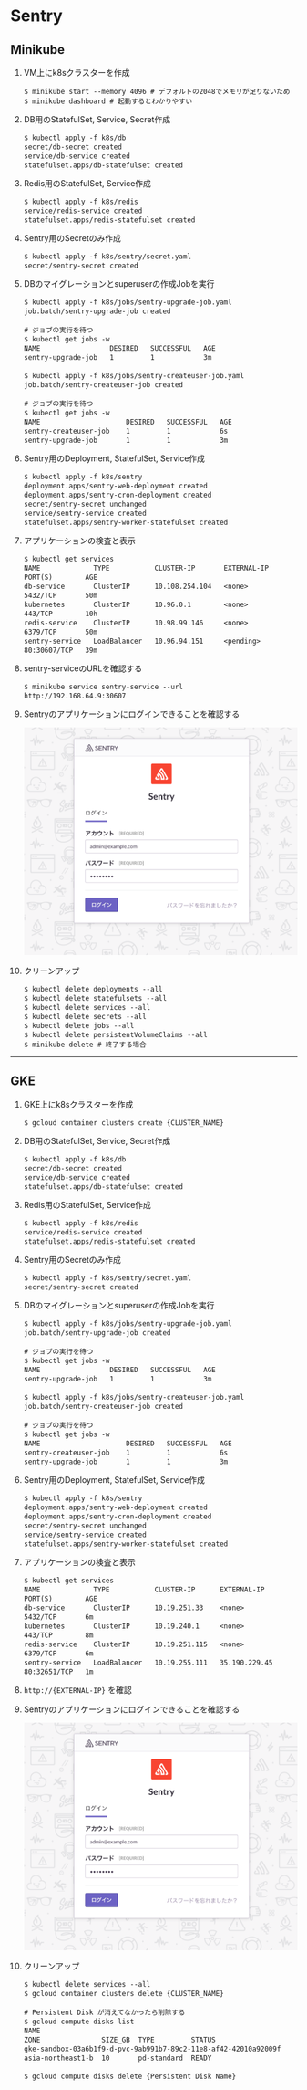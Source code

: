 # Sentry

## Minikube

1. VM上にk8sクラスターを作成

    ```
    $ minikube start --memory 4096 # デフォルトの2048でメモリが足りないため
    $ minikube dashboard # 起動するとわかりやすい
    ```

2. DB用のStatefulSet, Service, Secret作成

    ```
    $ kubectl apply -f k8s/db
    secret/db-secret created
    service/db-service created
    statefulset.apps/db-statefulset created
    ```

3. Redis用のStatefulSet, Service作成

    ```
    $ kubectl apply -f k8s/redis
    service/redis-service created
    statefulset.apps/redis-statefulset created
    ```

4. Sentry用のSecretのみ作成

    ```
    $ kubectl apply -f k8s/sentry/secret.yaml
    secret/sentry-secret created
    ```

5. DBのマイグレーションとsuperuserの作成Jobを実行

    ```
    $ kubectl apply -f k8s/jobs/sentry-upgrade-job.yaml
    job.batch/sentry-upgrade-job created

    # ジョブの実行を待つ
    $ kubectl get jobs -w
    NAME                 DESIRED   SUCCESSFUL   AGE
    sentry-upgrade-job   1         1            3m

    $ kubectl apply -f k8s/jobs/sentry-createuser-job.yaml
    job.batch/sentry-createuser-job created

    # ジョブの実行を待つ
    $ kubectl get jobs -w
    NAME                     DESIRED   SUCCESSFUL   AGE
    sentry-createuser-job    1         1            6s
    sentry-upgrade-job       1         1            3m
    ```

6. Sentry用のDeployment, StatefulSet, Service作成

    ```
    $ kubectl apply -f k8s/sentry
    deployment.apps/sentry-web-deployment created
    deployment.apps/sentry-cron-deployment created
    secret/sentry-secret unchanged
    service/sentry-service created
    statefulset.apps/sentry-worker-statefulset created
    ```

7. アプリケーションの検査と表示

    ```
    $ kubectl get services
    NAME             TYPE           CLUSTER-IP       EXTERNAL-IP   PORT(S)        AGE
    db-service       ClusterIP      10.108.254.104   <none>        5432/TCP       50m
    kubernetes       ClusterIP      10.96.0.1        <none>        443/TCP        10h
    redis-service    ClusterIP      10.98.99.146     <none>        6379/TCP       50m
    sentry-service   LoadBalancer   10.96.94.151     <pending>     80:30607/TCP   39m
    ```

8. sentry-serviceのURLを確認する

    ```
    $ minikube service sentry-service --url
    http://192.168.64.9:30607
    ```

9. Sentryのアプリケーションにログインできることを確認する

    ![image](./sentry_login.png)

10. クリーンアップ

    ```
    $ kubectl delete deployments --all
    $ kubectl delete statefulsets --all
    $ kubectl delete services --all
    $ kubectl delete secrets --all
    $ kubectl delete jobs --all
    $ kubectl delete persistentVolumeClaims --all
    $ minikube delete # 終了する場合
    ```

---

## GKE

1. GKE上にk8sクラスターを作成

    ```
    $ gcloud container clusters create {CLUSTER_NAME}
    ```

2. DB用のStatefulSet, Service, Secret作成

    ```
    $ kubectl apply -f k8s/db
    secret/db-secret created
    service/db-service created
    statefulset.apps/db-statefulset created
    ```

3. Redis用のStatefulSet, Service作成

    ```
    $ kubectl apply -f k8s/redis
    service/redis-service created
    statefulset.apps/redis-statefulset created
    ```

4. Sentry用のSecretのみ作成

    ```
    $ kubectl apply -f k8s/sentry/secret.yaml
    secret/sentry-secret created
    ```

5. DBのマイグレーションとsuperuserの作成Jobを実行

    ```
    $ kubectl apply -f k8s/jobs/sentry-upgrade-job.yaml
    job.batch/sentry-upgrade-job created

    # ジョブの実行を待つ
    $ kubectl get jobs -w
    NAME                 DESIRED   SUCCESSFUL   AGE
    sentry-upgrade-job   1         1            3m

    $ kubectl apply -f k8s/jobs/sentry-createuser-job.yaml
    job.batch/sentry-createuser-job created

    # ジョブの実行を待つ
    $ kubectl get jobs -w
    NAME                     DESIRED   SUCCESSFUL   AGE
    sentry-createuser-job    1         1            6s
    sentry-upgrade-job       1         1            3m
    ```

6. Sentry用のDeployment, StatefulSet, Service作成

    ```
    $ kubectl apply -f k8s/sentry
    deployment.apps/sentry-web-deployment created
    deployment.apps/sentry-cron-deployment created
    secret/sentry-secret unchanged
    service/sentry-service created
    statefulset.apps/sentry-worker-statefulset created
    ```

7. アプリケーションの検査と表示

    ```
    $ kubectl get services
    NAME             TYPE           CLUSTER-IP      EXTERNAL-IP     PORT(S)        AGE
    db-service       ClusterIP      10.19.251.33    <none>          5432/TCP       6m
    kubernetes       ClusterIP      10.19.240.1     <none>          443/TCP        8m
    redis-service    ClusterIP      10.19.251.115   <none>          6379/TCP       6m
    sentry-service   LoadBalancer   10.19.255.111   35.190.229.45   80:32651/TCP   1m
    ```

8. `http://{EXTERNAL-IP}` を確認

9. Sentryのアプリケーションにログインできることを確認する

    ![image](./sentry_login.png)

10. クリーンアップ

    ```
    $ kubectl delete services --all
    $ gcloud container clusters delete {CLUSTER_NAME}

    # Persistent Disk が消えてなかったら削除する
    $ gcloud compute disks list
    NAME                                                             ZONE               SIZE_GB  TYPE         STATUS
    gke-sandbox-03a6b1f9-d-pvc-9ab991b7-89c2-11e8-af42-42010a92009f  asia-northeast1-b  10       pd-standard  READY

    $ gcloud compute disks delete {Persistent Disk Name}
    ```
